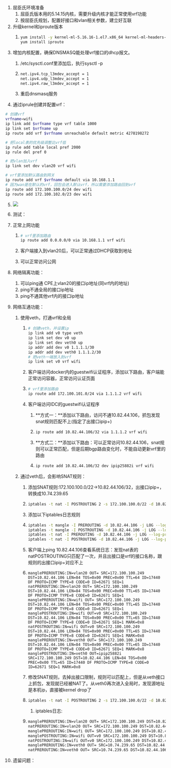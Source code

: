 1. 屈臣氏环境准备
   1. 屈臣氏版本用的5.14.15内核，需要升级内核才能正常使用vrf功能
   2. 按屈臣氏规划，配置好接口和vlan相关参数，建立好互联
2. 升级kernel和iproute版本
   1. ```Bash
      yum install -y kernel-ml-5.16.16-1.el7.x86_64 kernel-ml-headers-5.16.16-1.el7.x86_64 kernel-ml-devel-5.16.16-1.el7.x86_64
      yum install iproute
      ```
3. 增加内核配置，确保DNSMASQ能处理vrf接口的dhcp报文。
   1. /etc/sysctl.conf里添加后，执行sysctl -p
   2. ```Bash
      net.ipv4.tcp_l3mdev_accept = 1
      net.ipv4.udp_l3mdev_accept = 1
      net.ipv4.raw_l3mdev_accept = 1
      ```

   3. 重启dnsmasq服务
4. 通过iprule创建并配置vrf：

```Bash
# 创建vrf
vrfname=wifi
ip link add $vrfname type vrf table 1000
ip link set $vrfname up
ip route add vrf $vrfname unreachable default metric 4278198272

# 把local表的优先级调整比vrf低
ip rule add table local pref 2000
ip rule del pref 0

# 把vlan加入vrf
ip link set dev vlan20 vrf wifi

# vrf里添加默认路由到网关
ip route add vrf $vrfname default via 10.168.1.1
# 因为wan是在默认的vrf，回包会进入默认vrf，所以需要添加路由回到vrf
ip route add 172.100.100.0/24 dev wifi
ip route add 172.100.102.0/23 dev wifi
```

5. ![](/Users/lichenlu/Desktop/md/7x-networks/img/qqqmage.png)

6. 测试：

1. 正常上网功能
   1. ```Bash
      # vrf里添加路由
      ip route add 0.0.0.0/0 via 10.168.1.1 vrf wifi
      ```

   2. 客户端接入到vlan20后，可以正常通过DHCP获取到地址
   3. 可以正常访问公网
2. 网络隔离功能：
   1. 可以ping通 CPE上vlan20的接口ip地址(同vrf内的地址)
   2. ping不通全局的接口ip地址
   3. ping不通其他vrf内的接口ip地址
3. 网络互通功能：
   1. 使用veth，打通vrf和全局
      1. ```Bash
         # 创建veth，并设置ip
         ip link add v0 type veth
         ip link set dev v0 up 
         ip link set dev veth0 up
         ip addr add dev v0 1.1.1.1/30
         ip addr add dev veth0 1.1.1.2/30
         # 把veth一端放入到vrf
         ip link set v0 vrf wifi
         ```

      2. 客户端访问docker内的guestwifi认证程序，添加以下路由，客户端能正常访问容器，正常访问认证页面
      3. ```Bash
         # vrf里添加路由
         ip route add 172.100.101.0/24 via 1.1.1.2 vrf wifi
         ```

      4. 客户端访问IDC的guestwifi认证程序
         1. **方式一：**添加以下路由，访问不通10.82.44.106，抓包发现snat规则匹配不上(指定了出接口ipip+)
         2. ```Bash
            ip route add 10.82.44.106/32 via 1.1.1.2 vrf wifi
            ```

         3. **方式二：**添加以下路由：可以正常访问10.82.44.106，snat规则可以正常匹配，但是后期bgp路由变化时，不能自动更新vrf里的路由
         4. ```Bash
            ip route add 10.82.44.106/32 dev ipip25882i vrf wifi
            ```
   2. 通过veth后，会影响SNAT规则：
      1. 添加SNAT规则:172.100.100.0/22->10.82.44.106/32，出接口ipip+，转换成10.74.239.65
      2. ```Bash
         iptables -t nat -I POSTROUTING 2 -s 172.100.100.0/22 -d 10.82.44.106/32 -o ipip+ -j SNAT --to-source 10.74.239.65
         ```

      3. 添加以下iptables日志规则
      4. ```Bash
         iptables -t mangle -I PREROUTING -d 10.82.44.106 -j LOG --log-prefix 'manglePREROUTING:'
         iptables -t mangle -I POSTROUTING -d 10.82.44.106 -j LOG --log-prefix 'manglePOSTROUTING:'
         iptables -t nat -I PREROUTING -d 10.82.44.106 -j LOG --log-prefix 'natPREROUTING:'
         iptables -t nat -I POSTROUTING -d 10.82.44.106 -j LOG --log-prefix 'natPOSTROUTING:'
         ```

      5. 客户端上ping 10.82.44.106查看系统日志：发现nat表的natPOSTROUTING只匹配了一次，并且出接口是vrf的接口名称，跟规则的出接口ipip+对应不上
      6. ```Plain
         manglePREROUTING:IN=vlan20 OUT= SRC=172.100.100.249 DST=10.82.44.106 LEN=84 TOS=0x00 PREC=0x00 TTL=64 ID=17440 DF PROTO=ICMP TYPE=8 CODE=0 ID=62671 SEQ=1 
         natPREROUTING:IN=vlan20 OUT= SRC=172.100.100.249 DST=10.82.44.106 LEN=84 TOS=0x00 PREC=0x00 TTL=65 ID=17440 DF PROTO=ICMP TYPE=8 CODE=0 ID=62671 SEQ=1 
         manglePREROUTING:IN=wifi OUT= SRC=172.100.100.249 DST=10.82.44.106 LEN=84 TOS=0x00 PREC=0x00 TTL=65 ID=17440 DF PROTO=ICMP TYPE=8 CODE=0 ID=62671 SEQ=1 
         manglePOSTROUTING:IN=wifi OUT=v0 SRC=172.100.100.249 DST=10.82.44.106 LEN=84 TOS=0x00 PREC=0x00 TTL=65 ID=17440 DF PROTO=ICMP TYPE=8 CODE=0 ID=62671 SEQ=1 MARK=0x8 
         natPOSTROUTING:IN=wifi OUT=v0 SRC=172.100.100.249 DST=10.82.44.106 LEN=84 TOS=0x00 PREC=0x00 TTL=65 ID=17440 DF PROTO=ICMP TYPE=8 CODE=0 ID=62671 SEQ=1 MARK=0x8 
         manglePREROUTING:IN=veth0 OUT= SRC=172.100.100.249 DST=10.82.44.106 LEN=84 TOS=0x00 PREC=0x00 TTL=65 ID=17440 DF PROTO=ICMP TYPE=8 CODE=0 ID=62671 SEQ=1 MARK=0x8 
         manglePOSTROUTING:IN=veth0 OUT=ipip25882i SRC=172.100.100.249 DST=10.82.44.106 LEN=84 TOS=0x00 PREC=0x00 TTL=65 ID=17440 DF PROTO=ICMP TYPE=8 CODE=0 ID=62671 SEQ=1 MARK=0x8 
         ```

      7. 修改SNAT规则，去掉出接口限制，规则可以匹配上，但是从veth接口上抓包，发现就已经被NAT了。从veth0再次进入全局时，发现源地址是本机ip，直接被kernel drop了
      8. ```Bash
         iptables -t nat -I POSTROUTING 2 -s 172.100.100.0/22 -d 10.82.44.106/32 -j SNAT --to-source 10.74.239.65
         ```

         1. iptables日志:
         
      9. ```Bash
         manglePREROUTING:IN=vlan20 OUT= SRC=172.100.100.249 DST=10.82.44.106 LEN=84 TOS=0x00 PREC=0x00 TTL=64 ID=45721 DF PROTO=ICMP TYPE=8 CODE=0 ID=64351 SEQ=1 
         natPREROUTING:IN=vlan20 OUT= SRC=172.100.100.249 DST=10.82.44.106 LEN=84 TOS=0x00 PREC=0x00 TTL=65 ID=45721 DF PROTO=ICMP TYPE=8 CODE=0 ID=64351 SEQ=1 
         manglePREROUTING:IN=wifi OUT= SRC=172.100.100.249 DST=10.82.44.106 LEN=84 TOS=0x00 PREC=0x00 TTL=65 ID=45721 DF PROTO=ICMP TYPE=8 CODE=0 ID=64351 SEQ=1 
         manglePOSTROUTING:IN=wifi OUT=v0 SRC=172.100.100.249 DST=10.82.44.106 LEN=84 TOS=0x00 PREC=0x00 TTL=65 ID=45721 DF PROTO=ICMP TYPE=8 CODE=0 ID=64351 SEQ=1 MARK=0x8 
         natPOSTROUTING:IN=wifi OUT=v0 SRC=172.100.100.249 DST=10.82.44.106 LEN=84 TOS=0x00 PREC=0x00 TTL=65 ID=45721 DF PROTO=ICMP TYPE=8 CODE=0 ID=64351 SEQ=1 MARK=0x8 
         manglePREROUTING:IN=veth0 OUT= SRC=10.74.239.65 DST=10.82.44.106 LEN=84 TOS=0x00 PREC=0x00 TTL=65 ID=45721 DF PROTO=ICMP TYPE=8 CODE=0 ID=64351 SEQ=1 MARK=0x8 
         natPREROUTING:IN=veth0 OUT= SRC=10.74.239.65 DST=10.82.44.106 LEN=84 TOS=0x00 PREC=0x00 TTL=66 ID=45721 DF PROTO=ICMP TYPE=8 CODE=0 ID=64351 SEQ=1 MARK=0x8
         ```

1. 遗留问题：